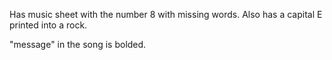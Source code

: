 Has music sheet with the number 8 with missing words.
Also has a capital E printed into a rock.

"message" in the song is bolded.